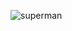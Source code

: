 ![superman](https://user-images.githubusercontent.com/60641937/131146023-e620ee7c-3349-4f1f-9476-9eb902c8973c.png)


